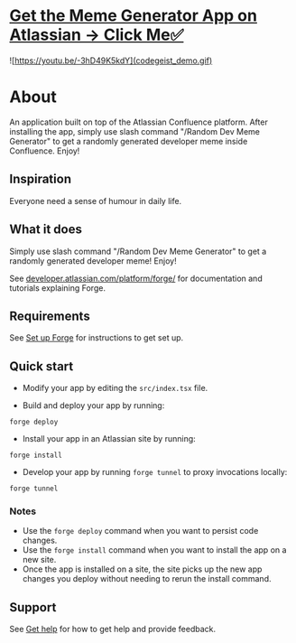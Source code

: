 # [Get the Meme Generator App on Atlassian -> Click Me✅](https://developer.atlassian.com/console/install/5f542190-4539-464e-8102-f1d6460e38c1?signature=e5fa0f648990ab876c22e5981f84a55659bdb63e321bcfee760bcfbaa4590f95&product=confluence)

![https://youtu.be/-3hD49K5kdY](codegeist_demo.gif)

# About 

An application built on top of the Atlassian Confluence platform. After installing the app, simply use slash command "/Random Dev Meme Generator" to get a randomly generated developer meme inside Confluence. Enjoy!

## Inspiration
Everyone need a sense of humour in daily life. 

## What it does
Simply use slash command "/Random Dev Meme Generator" to get a randomly generated developer meme! Enjoy! 

See [developer.atlassian.com/platform/forge/](https://developer.atlassian.com/platform/forge) for documentation and tutorials explaining Forge.

## Requirements

See [Set up Forge](https://developer.atlassian.com/platform/forge/set-up-forge/) for instructions to get set up.

## Quick start

- Modify your app by editing the `src/index.tsx` file.

- Build and deploy your app by running:
```
forge deploy
```

- Install your app in an Atlassian site by running:
```
forge install
```

- Develop your app by running `forge tunnel` to proxy invocations locally:
```
forge tunnel
```

### Notes
- Use the `forge deploy` command when you want to persist code changes.
- Use the `forge install` command when you want to install the app on a new site.
- Once the app is installed on a site, the site picks up the new app changes you deploy without needing to rerun the install command.

## Support

See [Get help](https://developer.atlassian.com/platform/forge/get-help/) for how to get help and provide feedback.
